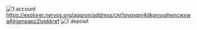 ![1 account](https://user-images.githubusercontent.com/86808313/128810237-e0ffb605-a11c-4933-947e-0ac9a2c269a9.PNG)
https://explorer.nervos.org/aggron/address/ckt1qyqxqnj4dkgvsvahencwxwa4jtgxnpaez2lspkkref
![1 deposit](https://user-images.githubusercontent.com/86808313/128810240-e02fe6b7-49b1-4045-951c-26d7a6e1c4f2.PNG)
